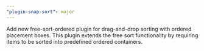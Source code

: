 ```yaml
---
"plugin-snap-sort": major
---
```


Add new free-sort-ordered plugin for drag-and-drop sorting with ordered placement boxes. This plugin extends the free sort functionality by requiring items to be sorted into predefined ordered containers.